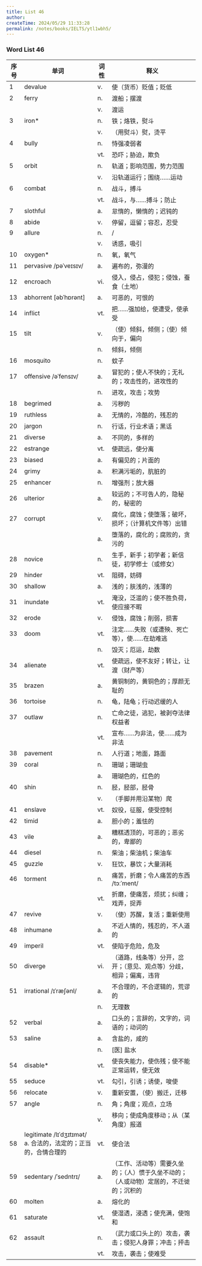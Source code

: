 ```yaml
---
title: List 46
author:
createTime: 2024/05/29 11:33:28
permalink: /notes/books/IELTS/ytl1wbh5/
---
```



### Word List 46

| 序号 | 单词       | 词性    | 释义                                  |
|------|------------|---------|---------------------------------------|
| 1 | devalue | v. | 使（货币）贬值；贬低 |
| 2 | ferry | n. | 渡船；摆渡 |
|      |            | v.   | 渡运 |
| 3 | iron* | n. | 铁；烙铁，熨斗 |
|      |            | v.   | （用熨斗）熨，烫平 |
| 4 | bully | n. | 恃强凌弱者 |
|      |            | vt.   | 恐吓；胁迫，欺负 |
| 5 | orbit | n. | 轨道；影响范围，势力范围 |
|      |            | v.   | 沿轨道运行；围绕……运动 |
| 6 | combat | n. | 战斗，搏斗 |
|      |            | vt.   | 战斗，与……搏斗；防止 |
| 7 | slothful | a. | 怠惰的，懒惰的；迟钝的 |
| 8 | abide | v. | 停留，逗留；容忍，忍受 |
| 9 | allure | n. | / |
|      |            | v.   | 诱惑，吸引 |
| 10 | oxygen* | n. | 氧，氧气 |
| 11 | pervasive /pəˈveɪsɪv/ | a. | 遍布的，弥漫的 |
| 12 | encroach | vi. | 侵入，侵占，侵犯；侵蚀，蚕食（土地） |
| 13 | abhorrent [əbˈhɒrənt] | a. | 可恶的，可恨的 |
| 14 | inflict | vt. | 把……强加给，使遭受，使承受 |
| 15 | tilt | v. | （使）倾斜，倾侧；（使）倾向于，偏向 |
|      |            | n.   | 倾斜，倾侧 |
| 16 | mosquito | n. | 蚊子 |
| 17 | offensive /əˈfensɪv/ | a. | 冒犯的；使人不快的；无礼的；攻击性的，进攻性的 |
|      |            | n.   | 进攻，攻击；攻势 |
| 18 | begrimed | a. | 污秽的 |
| 19 | ruthless | a. | 无情的，冷酷的，残忍的 |
| 20 | jargon | n. | 行话，行业术语；黑话 |
| 21 | diverse | a. | 不同的，多样的 |
| 22 | estrange | vt. | 使疏远，使分离 |
| 23 | biased | a. | 有偏见的；片面的 |
| 24 | grimy | a. | 积满污垢的，肮脏的 |
| 25 | enhancer | n. | 增强剂；放大器 |
| 26 | ulterior | a. | 较远的；不可告人的，隐秘的，秘密的 |
| 27 | corrupt | v. | 腐化，腐蚀；使堕落；破坏，损坏；（计算机文件等）出错 |
|      |            | a.   | 堕落的，腐化的；腐败的，贪污的 |
| 28 | novice | n. | 生手，新手；初学者；新信徒，初学修士（或修女） |
| 29 | hinder | vt. | 阻碍，妨碍 |
| 30 | shallow | a. | 浅的；肤浅的，浅薄的 |
| 31 | inundate | vt. | 淹没，泛滥的；使不胜负荷，使应接不暇 |
| 32 | erode | v. | 侵蚀，腐蚀；削弱，损害 |
| 33 | doom | vt. | 注定……失败（或遭殃、死亡等），使……在劫难逃 |
|      |            | n.   | 毁灭；厄运，劫数 |
| 34 | alienate | vt. | 使疏远，使不友好；转让，让渡（财产等） |
| 35 | brazen | a. | 黄铜制的，黄铜色的；厚颜无耻的 |
| 36 | tortoise | n. | 龟，陆龟；行动迟缓的人 |
| 37 | outlaw | n. | 亡命之徒，逃犯，被剥夺法律权益者 |
|      |            | vt.   | 宣布……为非法，使……成为非法 |
| 38 | pavement | n. | 人行道；地面，路面 |
| 39 | coral | n. | 珊瑚；珊瑚虫 |
|      |            | a.   | 珊瑚色的，红色的 |
| 40 | shin | n. | 胫，胫部，胫骨 |
|      |            | v.   | （手脚并用沿某物）爬 |
| 41 | enslave | vt. | 奴役，征服，使受控制 |
| 42 | timid | a. | 胆小的；羞怯的 |
| 43 | vile | a. | 糟糕透顶的，可恶的；恶劣的，卑鄙的 |
| 44 | diesel | n. | 柴油；柴油机；柴油车 |
| 45 | guzzle | v. | 狂饮，暴饮；大量消耗 |
| 46 | torment | n. | 痛苦，折磨；令人痛苦的东西 /tɔːˈment/ |
|      |            | vt.   | 折磨，使痛苦，烦扰；纠缠；戏弄，捉弄 |
| 47 | revive | v. | （使）苏醒，复活；重新使用 |
| 48 | inhumane | a. | 不近人情的，残忍的，不人道的 |
| 49 | imperil | vt. | 使陷于危险，危及 |
| 50 | diverge | vi. | （道路，线条等）分开，岔开；（意见、观点等）分歧，相异；偏离，违背 |
| 51 | irrational /ɪˈræʃənl/ | a. | 不合理的，不合逻辑的，荒谬的 |
|      |            | n.   | 无理数 |
| 52 | verbal | a. | 口头的；言辞的，文字的，词语的；动词的 |
| 53 | saline | a. | 含盐的，咸的 |
|      |            | n.   | [医] 盐水 |
| 54 | disable* | vt. | 使丧失能力，使伤残；使不能正常运转，使无效 |
| 55 | seduce | vt. | 勾引，引诱；诱使，唆使 |
| 56 | relocate | v. | 重新安置，（使）搬迁，迁移 |
| 57 | angle | n. | 角；角度；观点，立场 |
|      |            | v.   | 移向；使成角度移动；从（某角度）报道 |
| 58 | legitimate /lɪˈdʒɪtɪmət/ a. 合法的，法定的；正当的，合情合理的 | vt. | 使合法 |
| 59 | sedentary /ˈsedntrɪ/ | a. | （工作、活动等）需要久坐的；（人）惯于久坐不动的；（人或动物）定居的，不迁徙的；沉积的 |
| 60 | molten | a. | 熔化的 |
| 61 | saturate | vt. | 使湿透，浸透；使充满，使饱和 |
| 62 | assault | n. | （武力或口头上的）攻击，袭击；侵犯人身罪；冲击；抨击 |
|      |            | vt.   | 攻击，袭击；使难受 |